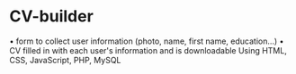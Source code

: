 # CV-builder
• form to collect user information (photo, name, first name, education...)
• CV  filled in with each user's information and is downloadable
Using HTML, CSS, JavaScript, PHP, MySQL



